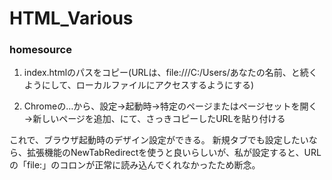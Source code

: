 # HTML_Various

### homesource

1. index.htmlのパスをコピー(URLは、file:///C:/Users/あなたの名前、と続くようにして、ローカルファイルにアクセスするようにする)

2. Chromeの…から、設定→起動時→特定のページまたはページセットを開く→新しいページを追加、にて、さっきコピーしたURLを貼り付ける

これで、ブラウザ起動時のデザイン設定ができる。
新規タブでも設定したいなら、拡張機能のNewTabRedirectを使うと良いらしいが、私が設定すると、URLの「file:」のコロンが正常に読み込んでくれなかったため断念。
